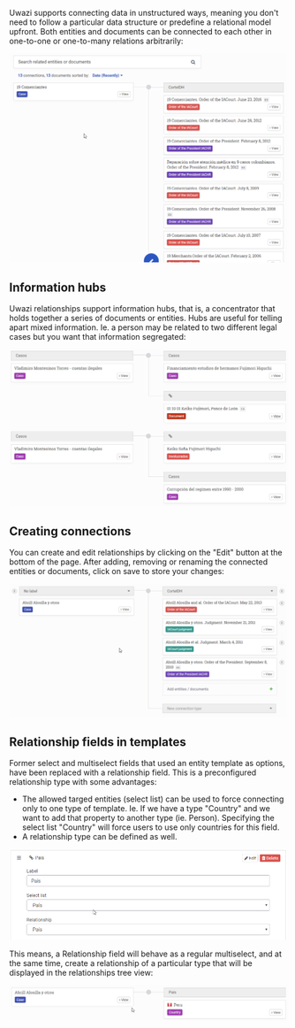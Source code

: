 Uwazi supports connecting data in unstructured ways, meaning you don't need to follow a particular data structure or predefine a relational model upfront. Both entities and documents can be connected to each other in one-to-one or one-to-many relations arbitrarily:

![](https://github.com/huridocs/uwazi-assets/blob/master/wiki/screenshots/relationships-overview.png)

## Information hubs

Uwazi relationships support information hubs, that is, a concentrator that holds together a series of documents or entities. Hubs are useful for telling apart mixed information. Ie. a person may be related to two different legal cases but you want that information segregated:

![](https://github.com/huridocs/uwazi-assets/blob/master/wiki/screenshots/relationships-hubs-example.png)

## Creating connections

You can create and edit relationships by clicking on the "Edit" button at the bottom of the page. After adding, removing or renaming the connected entities or documents, click on save to store your changes:

![](https://github.com/huridocs/uwazi-assets/blob/master/wiki/screenshots/relationships-edition.png)

## Relationship fields in templates

Former select and multiselect fields that used an entity template as options, have been replaced with a relationship field. This is a preconfigured relationship type with some advantages:

- The allowed targed entities (select list) can be used to force connecting only to one type of template. Ie. If we have a type "Country" and we want to add that property to another type (ie. Person). Specifying the select list "Country" will force users to use only countries for this field.
- A relationship type can be defined as well.

![](https://github.com/huridocs/uwazi-assets/blob/master/wiki/screenshots/relationships-field-config.png)

This means, a Relationship field will behave as a regular multiselect, and at the same time, create a relationship of a particular type that will be displayed in the relationships tree view:

![](https://github.com/huridocs/uwazi-assets/blob/master/wiki/screenshots/relationship-field-tree.png)








